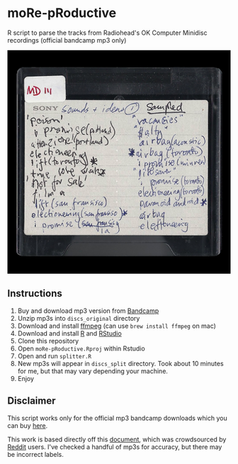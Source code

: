 # moRe-pRoductive
R script to parse the tracks from Radiohead's OK Computer Minidisc recordings (official bandcamp mp3 only)

![](discs_original/cover.jpg)

## Instructions

1) Buy and download mp3 version from [Bandcamp](https://radiohead.bandcamp.com/)
2) Unzip mp3s into `discs_original` directory
3) Download and install [ffmpeg](https://ffmpeg.org/) (can use `brew install ffmpeg` on mac)
4) Download and install [R](https://www.r-project.org/) and [RStudio](https://www.rstudio.com/)
5) Clone this repository
6) Open `moRe-pRoductive.Rproj` within Rstudio
7) Open and run `splitter.R`
8) New mp3s will appear in `discs_split` directory. Took about 10 minutes for me, but that may vary depending your machine.
9) Enjoy

## Disclaimer
This script works only for the official mp3 bandcamp downloads which you can buy [here](https://radiohead.bandcamp.com/).

This work is based directly off this [document](https://docs.google.com/document/u/1/d/1kA8u6UhjbutZ-b7TXzmX4qkOTg6nGC1vPg50WwCcZyo/preview?sle=true), which was crowdsourced by [Reddit](https://www.reddit.com/r/radiohead/comments/bwzag6/entire_ok_computer_sessions_have_been_leaked/) users. I've checked a handful of mp3s for accuracy, but there may be incorrect labels.
